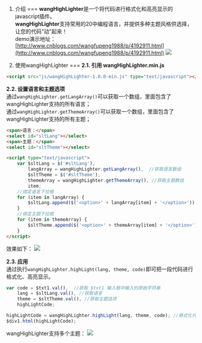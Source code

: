 1. 介绍
===
<b>wangHighLighter</b>是一个将代码进行格式化和高亮显示的javascript插件。<br />
<b>wangHighLighter</b>支持常用的20中编程语言，并提供多种主题风格供选择，让您的代码“动”起来！<br />
demo演示地址：[http://www.cnblogs.com/wangfupeng1988/p/4192911.html](http://www.cnblogs.com/wangfupeng1988/p/4192911.html)
![](http://images.cnitblog.com/blog/138012/201411/192054591091324.png)

2. 使用wangHighLighter
===
<b>2.1. 引用 wangHighLighter.min.js</b>
```html
<script src="js/wangHighLighter-1.0.0-min.js" type="text/javascript"></script>
```

<b>2.2. 设置语言和主题选项</b><br/>
通过```wangHighLighter.getLangArray()```可以获取一个数组，里面包含了wangHighLighter支持的所有语言；<br/>
通过```wangHighLighter.getThemeArray()```可以获取一个数组，里面包含了wangHighLighter支持的所有主题；
```html
<span>语言：</span>
<select id="sltLang"></select>
<span>主题：</span>
<select id="sltTheme"></select>

<script type="text/javascript">
	var $sltLang = $('#sltLang'),
        langArray = wangHighLighter.getLangArray(),  //获取语言数组
        $sltTheme = $('#sltTheme'),
        themeArray = wangHighLighter.getThemeArray(), //获取主题数组
        item;
	//绑定语言下拉框
	for (item in langArray) {
        $sltLang.append($('<option>' + langArray[item] + '</option>'));
    }
	//绑定主题下拉框
    for (item in themeArray) {
        $sltTheme.append($('<option>' + themeArray[item] + '</option>'));
    }
</script>
```
效果如下：
![](http://images.cnitblog.com/blog/138012/201411/192050194685488.png)

<b>2.3. 应用</b><br/>
通过执行```wangHighLighter.highLight(lang, theme, code)```即可把一段代码进行格式化、高亮显示。
```javascript
var code = $txt1.val(),  //获取 $txt1 输入框中输入的原始字符串
    lang = $sltLang.val(), //获取语言
    theme = $sltTheme.val(), //获取主题选项
    highLightCode;

highLightCode = wangHighLighter.highLight(lang, theme, code); //格式化代码
$div1.html(highLightCode); 
```
wangHighLighter支持多个主题：
![](http://images.cnitblog.com/blog/138012/201411/192050281563968.png)


